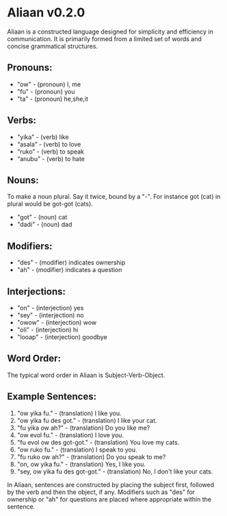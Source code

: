# Aliaan v0.2.0

Aliaan is a constructed language designed for simplicity and efficiency in communication. It is primarily formed from a limited set of words and concise grammatical structures.

## Pronouns:
- "ow" - (pronoun) I, me
- "fu" - (pronoun) you
- "ta" - (pronoun) he,she,it

## Verbs:
- "yika" - (verb) like
- “asala” - (verb) to love
- “ruko” - (verb) to speak
- “anubu” - (verb) to hate

## Nouns:
To make a noun plural. Say it twice, bound by a "-". For instance got (cat) in plural would be got-got (cats).

- "got" - (noun) cat
- "dadi" - (noun) dad

## Modifiers:
- "des" - (modifier) indicates ownership
- "ah" - (modifier) indicates a question

## Interjections:
- "on" - (interjection) yes
- "sey" - (interjection) no
- "owow" - (interjection) wow
- "oli" - (interjection) hi
- "looap" - (interjection) goodbye

## Word Order:
The typical word order in Aliaan is Subject-Verb-Object.

## Example Sentences:
1. "ow yika fu." - (translation) I like you.
2. "ow yika fu des got." - (translation) I like your cat.
3. "fu yika ow ah?" - (translation) Do you like me?
4. "ow evol fu." - (translation) I love you.
5. "fu evol ow des got-got." - (translation) You love my cats.
6. "ow ruko fu." - (translation) I speak to you.
7. "fu ruko ow ah?" - (translation) Do you speak to me?
8. "on, ow yika fu." - (translation) Yes, I like you.
9. "sey, ow yika fu des got-got." - (translation) No, I don't like your cats.

In Aliaan, sentences are constructed by placing the subject first, followed by the verb and then the object, if any. Modifiers such as "des" for ownership or "ah" for questions are placed where appropriate within the sentence.
